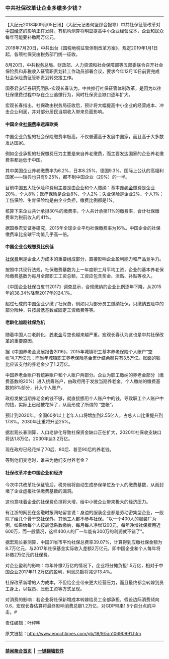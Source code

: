 ### 中共社保改革让企业多缴多少钱？
------------------------

<p>【大纪元2018年09月05日讯】（大纪元记者何坚综合报导）中共社保征管改革对<a href="http://www.epochtimes.com/gb/tag/%E4%B8%AD%E5%9B%BD%E7%BB%8F%E6%B5%8E.html">中国经济</a>的影响正在发酵，有机构测算将明显提高中小企业经营成本，企业和民众每年可能要补缴两万亿元。</p>
<p>2018年7月20日，中共出台《国税地税征管体制改革方案》，规定2019年1月1日起，各项社保交由税务部门统一征收。</p>
<p>8月20日，中共税务总局、财政部、人力资源和社会保障部等五部委联合召开社会保险费和非税收入征管职责划转工作动员部署会议，要求今年12月10日前要完成社会保险费征管职责划转交接工作。</p>
<p>国泰君安证券研究团队-宏观长春认为，中共推行社保征管体制改革，是因为以往社保缴费过程中存在企业逃缴行为，同时社保资金缺口逐年扩大。</p>
<p>宏观长春指出，社保改由税务局征收后，预计将大幅提高中小企业的经营成本、冲击企业利润，并对部分居民当期收入带来负面影响。</p>
<h4>中国企业<a href="http://www.epochtimes.com/gb/tag/%E7%A4%BE%E4%BF%9D%E8%B4%B9.html">社保费</a>率远超欧美</h4>
<p>中国企业负担的社会保险缴费率极高，不仅普遍高于发展中国家，而且高于大多数发达国家。</p>
<p>例如企业承担的社保缴费压力主要是来自养老缴费，而主要发达国家的企业养老缴费率都远低于中国。</p>
<p>其中美国企业养老缴费率为6.2%，日本8.25%，德国9.3%，国际上公认的高福利国家——瑞典也只有9.25%，都不到中国企业（20%）的一半。</p>
<p>目前中国五大社保险种费用主要是由企业和个人缴纳：基本<a href="http://www.epochtimes.com/gb/tag/%E5%85%BB%E8%80%81%E9%87%91.html">养老金</a>缴费是企业20%、个人8%；医疗保险是企业8%、个人2%；失业保险是企业2%、个人1%；工伤保险、生育保险均是由企业负担，缴费比例都是1%。</p>
<p>核算下来企业共计承担30%的缴费率，个人共计承担11%的缴费率，合计社保缴费率为税前收入的41%。</p>
<p>据国泰君安证券研究，2015年全球企业平均社保缴费率为16%。中国企业的社保缴费率比全球平均值几乎高一倍。</p>
<h4>中国企业合规缴费比例低</h4>
<p><a href="http://www.epochtimes.com/gb/tag/%E7%A4%BE%E4%BF%9D%E8%B4%B9.html">社保费</a>用是企业人力成本的重要组成部分，直接影响企业盈利能力和产品竞争力。</p>
<p>按照中共现行法规，社保缴费基数为上一年度职工月平均工资，企业的基本养老保险缴费基数为每月全部职工工资总额，工资应包含奖金、津贴、补贴等收入。</p>
<p>《中国企业社保白皮书2017》调查显示，合规缴纳的企业比例逐年下降，从2015年的38.34%降至2017年的24.1%。</p>
<p>超过七成的中国企业少缴了社保费，例如只为部分员工缴纳社保，只缴纳五险中的部分险种，只按最低基数或固定工资缴费等等。</p>
<h4>老龄化加剧社保危机</h4>
<p>随着中国人口老龄化，<a href="http://www.epochtimes.com/gb/tag/%E5%85%BB%E8%80%81%E9%87%91.html">养老金</a>亏空也越来越严重。宏观长春认为这也是中共社保改革的重要原因。</p>
<p>据《中国养老金发展报告2016》，2015年城镇职工基本养老保险个人账户“空帐”4.7万亿元；而当年城镇职工养老保险基金累计结余额只有3.5万亿。账面的钱比应该支付的养老金少了1.2万亿。</p>
<p>中国养老金账户有统筹账户和个人账户两部分。企业为职工缴纳的养老金部分（缴费基数的20%）进入统筹账户，由政府用于发放当期养老金。个人缴纳的缴费基数的8%部分，计入个人账户。</p>
<p>政府发放当期养老金的钱不够，就直接挪用个人账户中的钱，导致职工个人账户中的钱，实际上已经被花掉了，从而形成了所谓的 “空帐”。</p>
<p>预计到2020年，全国60岁以上老年人口将增加到2.55亿人，占总人口比重提升到17.8%。2030年比重将升至25%。</p>
<p>据宏观长春测算，人口老龄化导致社保资金缺口正在扩大，2020年社保收支缺口将达1.8万亿，2030年达3.2万亿。</p>
<p>现在政府已经花掉了70后、80后、甚至90后的养老钱。</p>
<p>等到他们变老时，谁来为他们支付养老金？</p>
<h4>社保改革冲击中国企业和经济</h4>
<p>今次中共改革社保征管后，税务局将自动生成参保单位及个人的缴费基数，从而封堵了企业虚报社保缴费基数的漏洞。</p>
<p>这也意味着企业的社保费负担将大增，给中小微企业带来极大的经济压力。</p>
<p>有江浙的网民在金融时报网站留言说：身边的服装企业都是劳动密集型企业，一般除了给几个骨干交社保外，其他工人都不参与社保。“以一个400人的服装厂为例，如果给每个人按最低系数缴纳，每月每人净增1200元，每年净增社保费用近600万，而一般情况，这样400人的厂一年能有300万的利润就不错了”。</p>
<p>据宏观长春测算，中国31省市平均社保总费率39.07%，计算得到应缴社保金额为8.7万亿元，与2017年社保基金实际收入差额2万亿元，即中国企业和个人每年将补缴2万亿元的社保费。</p>
<p>对企业盈利的影响：每年补缴2万亿的情况下，企业将分摊负担1.5万亿，相对于中国企业2017年11.2万亿的盈利，利润总额将减少13.4%。</p>
<p>社保改革新增的人力成本，不但给企业带来更大经营压力，而且最终都会转嫁到员工身上，以裁员、压低工资等方式呈现。</p>
<p>对消费的影响：若企业将社保新增成本转嫁给员工全部承担，假设边际消费倾向0.6，宏观长春估算将最终影响消费总额1.2万亿，对GDP带来1.5个百分点的冲击。#</p>
<p>责任编辑：叶梓明</p>

原文链接：http://www.epochtimes.com/gb/18/9/5/n10690991.htm


------------------------
#### [禁闻聚合首页](https://github.com/gfw-breaker/banned-news/blob/master/README.md) &nbsp;|&nbsp;  [一键翻墙软件](https://github.com/gfw-breaker/nogfw/blob/master/README.md)